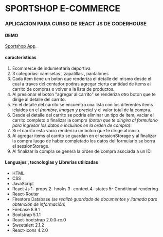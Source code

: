 # SPORTSHOP E-COMMERCE

### APLICACION PARA CURSO DE REACT JS DE CODERHOUSE

#### DEMO
[Sportshop App](https://elegant-hermann-8ea4a7.netlify.app/).

#### características

1. Ecommerce de indumentaria deportiva
2. 3 categorias: camisetas , zapatillas , pantalones
3. Cada item tiene un boton que renderiza el detalle del mismo desde el cual a traves del contador podras agregar cierta cantidad de items al carrito de compras o volver a la lista de productos.
4. Al presionar el boton "agregar al carrito" se renderiza otro boton que te dirige al detalle del carrito.
5. En el detalle del carrito se encuentra una lista con los diferentes items icluidos en el _(nombre, imagen y precio)_ y el valor total de la compra.
6. Desde el detalle del carrito se podria eliminar un tipo de item, vaciar el carrito completo o finalizar la compra _(boton que te dirigira al formulario para ingresar los datos e incluirlos en la orden de compra)_.
7. Si el carrito esta vacio renderiza un boton que te dirige al inicio.
8. Al agregar items al carrito se guardan en el sessionStorage y al finalizar la compra luego de haber completado los datos del formulario se borra el sessionStorage.
9. Al finalizar la compra se genera la orden de compra asociada a un ID.
#### Lenguajes , tecnologias y Librerias utilizadas

- HTML
- CSS
- JavaScript
- React Js
  1- props
  2- hooks
  3- context
  4- states
  5- Conditional rendering
- React-Router
- Firestore Database _(se realizó guardado de documentos y llamada para obtención de información)_
- Firebase 8.9.1
- Bootstrap 5.1.1
- React-bootstrap 2.0.0-rc.0
- Sweetalert 2.1.2
- React-icons 4.2.0

